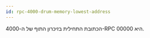```yaml
---
id: rpc-4000-drum-memory-lowest-address
---
```


הכתובת התחילית בזיכרון התוף של ה-4000-RPC היא 00000.
